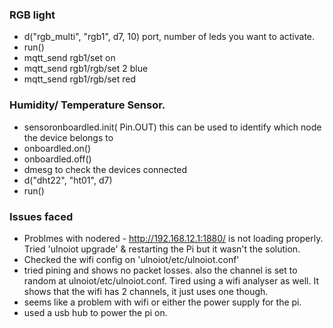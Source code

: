 
### RGB light 
* d("rgb_multi", "rgb1", d7, 10) port, number of leds you want to activate.
* run()
* mqtt_send rgb1/set on 
* mqtt_send rgb1/rgb/set 2 blue
* mqtt_send rgb1/rgb/set red 


### Humidity/ Temperature Sensor. 
* sensoronboardled.init( Pin.OUT) this can be used to identify which node the device belongs to
* onboardled.on()
* onboardled.off()
* dmesg to check the devices connected
* d("dht22", "ht01", d7)
* run()

### Issues faced
* Problmes with nodered - http://192.168.12.1:1880/ is not loading properly. Tried 'ulnoiot upgrade' & restarting the Pi but it wasn't the solution. 
* Checked the wifi config on 'ulnoiot/etc/ulnoiot.conf' 
* tried pining and shows no packet losses. also the channel is set to random at ulnoiot/etc/ulnoiot.conf. Tired using a wifi analyser as well. It shows that the wifi has 2 channels, it just uses one though.
* seems like a problem with wifi or either the power supply for the pi.
* used a usb hub to power the pi on. 




